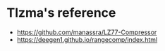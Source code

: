 # Tlzma's reference

- https://github.com/manassra/LZ77-Compressor
- https://deegen1.github.io/rangecomp/index.html
